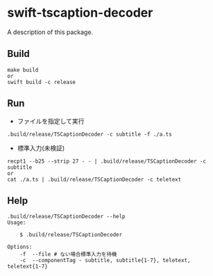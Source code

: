 # swift-tscaption-decoder

A description of this package.

## Build

```
make build
or
swift build -c release
```

## Run

- ファイルを指定して実行
```
.build/release/TSCaptionDecoder -c subtitle -f ./a.ts
```
- 標準入力(未検証)
```
recpt1 --b25 --strip 27 - - | .build/release/TSCaptionDecoder -c subtitle
or
cat ./a.ts | .build/release/TSCaptionDecoder -c teletext
```

## Help

```
.build/release/TSCaptionDecoder --help
Usage:

    $ .build/release/TSCaptionDecoder

Options:
    -f  --file # ない場合標準入力を待機
    -c  --componentTag - subtitle, subtitle{1-7}, teletext, teletext{1-7}
```
